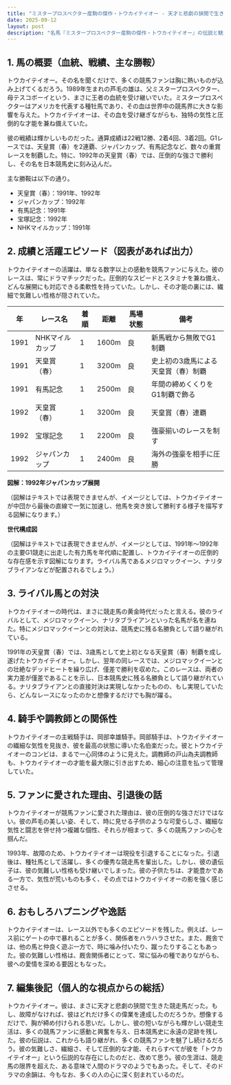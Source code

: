 ```yaml
---
title: "ミスタープロスペクター産駒の傑作・トウカイテイオー - 天才と悲劇の狭間で生きた、伝説の競走馬"
date: 2025-09-12
layout: post
description: "名馬『ミスタープロスペクター産駒の傑作・トウカイテイオー』の伝説と魅力を深堀り"
---
```


## 1. 馬の概要（血統、戦績、主な勝鞍）

トウカイテイオー。その名を聞くだけで、多くの競馬ファンは胸に熱いものが込み上げてくるだろう。1989年生まれの芦毛の雄は、父ミスタープロスペクター、母テスコボーイという、まさに王者の血統を受け継いでいた。ミスタープロスペクターはアメリカを代表する種牡馬であり、その血は世界中の競馬界に大きな影響を与えた。トウカイテイオーは、その血を受け継ぎながらも、独特の気性と圧倒的な才能を兼ね備えていた。

彼の戦績は輝かしいものだった。通算成績は22戦12勝、2着4回、3着2回。G1レースでは、天皇賞（春）を2連覇、ジャパンカップ、有馬記念など、数々の重賞レースを制覇した。特に、1992年の天皇賞（春）では、圧倒的な強さで勝利し、その名を日本競馬史に刻み込んだ。

主な勝鞍は以下の通り。

* 天皇賞（春）：1991年、1992年
* ジャパンカップ：1992年
* 有馬記念：1991年
* 宝塚記念：1992年
* NHKマイルカップ：1991年


## 2. 成績と活躍エピソード（図表があれば出力）

トウカイテイオーの活躍は、単なる数字以上の感動を競馬ファンに与えた。彼のレースは、常にドラマチックだった。圧倒的なスピードとスタミナを兼ね備え、どんな展開にも対応できる柔軟性を持っていた。しかし、その才能の裏には、繊細で気難しい性格が隠されていた。

| 年 | レース名             | 着順 | 距離 | 馬場状態 | 備考                                                                    |
|---|----------------------|-----|-----|---------|-------------------------------------------------------------------------|
| 1991 | NHKマイルカップ       | 1   | 1600m| 良      | 新馬戦から無敗でG1制覇                                                   |
| 1991 | 天皇賞（春）         | 1   | 3200m| 良      | 史上初の3歳馬による天皇賞（春）制覇                                     |
| 1991 | 有馬記念             | 1   | 2500m| 良      | 年間の締めくくりをG1制覇で飾る                                           |
| 1992 | 天皇賞（春）         | 1   | 3200m| 良      | 天皇賞（春）連覇                                                         |
| 1992 | 宝塚記念             | 1   | 2200m| 良      | 強豪揃いのレースを制す                                                   |
| 1992 | ジャパンカップ         | 1   | 2400m| 良      | 海外の強豪を相手に圧勝                                                   |


**図解：1992年ジャパンカップ展開**

（図解はテキストでは表現できませんが、イメージとしては、トウカイテイオーが中団から最後の直線で一気に加速し、他馬を突き放して勝利する様子を描写する図解になります。）


**世代構成図**

（図解はテキストでは表現できませんが、イメージとしては、1991年～1992年の主要G1競走に出走した有力馬を年代順に配置し、トウカイテイオーの圧倒的な存在感を示す図解になります。ライバル馬であるメジロマックイーン、ナリタブライアンなどが配置されるでしょう。）


## 3. ライバル馬との対決

トウカイテイオーの時代は、まさに競走馬の黄金時代だったと言える。彼のライバルとして、メジロマックイーン、ナリタブライアンといった名馬が名を連ねた。特にメジロマックイーンとの対決は、競馬史に残る名勝負として語り継がれている。

1991年の天皇賞（春）では、3歳馬として史上初となる天皇賞（春）制覇を成し遂げたトウカイテイオー。しかし、翌年の同レースでは、メジロマックイーンとの壮絶なデッドヒートを繰り広げ、僅差で勝利を収めた。このレースは、両者の実力差が僅差であることを示し、日本競馬史に残る名勝負として語り継がれている。ナリタブライアンとの直接対決は実現しなかったものの、もし実現していたら、どんなレースになったのかと想像するだけでも胸が躍る。


## 4. 騎手や調教師との関係性

トウカイテイオーの主戦騎手は、岡部幸雄騎手。岡部騎手は、トウカイテイオーの繊細な気性を見抜き、彼を最高の状態に導いた名伯楽だった。彼とトウカイテイオーのコンビは、まるで一心同体のように見えた。調教師の戸山為夫調教師も、トウカイテイオーの才能を最大限に引き出すため、細心の注意を払って管理していた。


## 5. ファンに愛された理由、引退後の話

トウカイテイオーが競馬ファンに愛された理由は、彼の圧倒的な強さだけではない。彼の芦毛の美しい姿、そして、時に見せる子供のような可愛らしさ、繊細な気性と闘志を併せ持つ複雑な個性、それらが相まって、多くの競馬ファンの心を掴んだ。

1993年、故障のため、トウカイテイオーは現役を引退することになった。引退後は、種牡馬として活躍し、多くの優秀な競走馬を輩出した。しかし、彼の遺伝子は、彼の気難しい性格も受け継いでしまった。彼の子供たちは、才能豊かである一方で、気性が荒いものも多く、その点ではトウカイテイオーの影を強く感じさせる。


## 6. おもしろハプニングや逸話

トウカイテイオーは、レース以外でも多くのエピソードを残した。例えば、レース前にゲートの中で暴れることが多く、関係者をハラハラさせた。また、厩舎では、他の馬と仲良く遊ぶ一方で、時に噛み付いたり、蹴ったりすることもあった。彼の気難しい性格は、厩舎関係者にとって、常に悩みの種でありながらも、彼への愛情を深める要因ともなった。


## 7. 編集後記（個人的な視点からの総括）

トウカイテイオー。彼は、まさに天才と悲劇の狭間で生きた競走馬だった。もし、故障がなければ、彼はどれだけ多くの偉業を達成したのだろうか。想像するだけで、胸が締め付けられる思いだ。しかし、彼の短いながらも輝かしい競走生活は、多くの競馬ファンに感動と興奮を与え、日本競馬史に永遠の足跡を残した。彼の伝説は、これからも語り継がれ、多くの競馬ファンを魅了し続けるだろう。彼の気難しさ、繊細さ、そして圧倒的な才能、それらすべてが彼を「トウカイテイオー」という伝説的な存在にしたのだと、改めて思う。彼の生涯は、競走馬の限界を超えた、ある意味で人間のドラマのようでもあった。そして、そのドラマの余韻は、今もなお、多くの人の心に深く刻まれているのだ。
